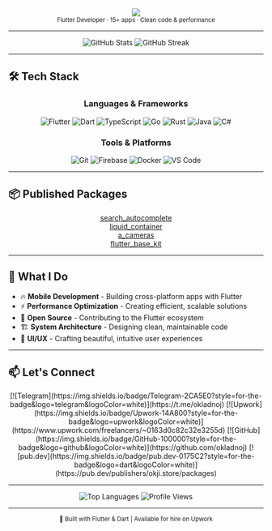 <div align="center">
  <img src="https://readme-typing-svg.vercel.app/?lines=Hi+there,+I'm+Dmytrij+👋;Flutter+Developer+%26+Open+Source+Contributor;Passionate+about+clean+code+%26+performance&center=true&width=500&height=50">
</div>

<div align="center"><sub>Flutter Developer · 15+ apps · Clean code & performance</sub></div>

---

<div align="center">
  <img src="https://github-readme-stats.vercel.app/api?username=okladnoj&show_icons=true&theme=radical&hide_border=true&bg_color=0D1117&title_color=BD5FFF&text_color=FFFFFF&icon_color=BD5FFF" alt="GitHub Stats" />
  
  <img src="https://github-readme-streak-stats.herokuapp.com/?user=okladnoj&theme=radical&hide_border=true&background=0D1117&stroke=BD5FFF&ring=BD5FFF&fire=BD5FFF&currStreakNum=FFFFFF&currStreakLabel=BD5FFF&sideNums=FFFFFF&sideLabels=BD5FFF&dates=BD5FFF" alt="GitHub Streak" />
</div>

---

## 🛠️ Tech Stack

<div align="center">
  
  ### **Languages & Frameworks**
  ![Flutter](https://img.shields.io/badge/Flutter-02569B?style=for-the-badge&logo=flutter&logoColor=white)
  ![Dart](https://img.shields.io/badge/Dart-0175C2?style=for-the-badge&logo=dart&logoColor=white)
  ![TypeScript](https://img.shields.io/badge/TypeScript-007ACC?style=for-the-badge&logo=typescript&logoColor=white)
  ![Go](https://img.shields.io/badge/Go-00ADD8?style=for-the-badge&logo=go&logoColor=white)
  ![Rust](https://img.shields.io/badge/Rust-000000?style=for-the-badge&logo=rust&logoColor=white)
  ![Java](https://img.shields.io/badge/Java-ED8B00?style=for-the-badge&logo=openjdk&logoColor=white)
  ![C#](https://img.shields.io/badge/C%23-239120?style=for-the-badge&logo=c-sharp&logoColor=white)
  
  ### **Tools & Platforms**
  ![Git](https://img.shields.io/badge/Git-F05032?style=for-the-badge&logo=git&logoColor=white)
  ![Firebase](https://img.shields.io/badge/Firebase-FFCA28?style=for-the-badge&logo=firebase&logoColor=black)
  ![Docker](https://img.shields.io/badge/Docker-2496ED?style=for-the-badge&logo=docker&logoColor=white)
  ![VS Code](https://img.shields.io/badge/VS_Code-007ACC?style=for-the-badge&logo=visual-studio-code&logoColor=white)
  
</div>

---

## 📦 Published Packages

<div align="center">
  <a href="https://pub.dev/packages/search_autocomplete">search_autocomplete</a><br/>
  <a href="https://pub.dev/packages/liquid_container">liquid_container</a><br/>
  <a href="https://pub.dev/packages/a_cameras">a_cameras</a><br/>
  <a href="https://pub.dev/packages/flutter_base_kit">flutter_base_kit</a>
</div>

---

## 🌟 What I Do

- 🔥 **Mobile Development** - Building cross-platform apps with Flutter
- ⚡ **Performance Optimization** - Creating efficient, scalable solutions
- 🚀 **Open Source** - Contributing to the Flutter ecosystem
- 🏗️ **System Architecture** - Designing clean, maintainable code
- 📱 **UI/UX** - Crafting beautiful, intuitive user experiences

---

## 📫 Let's Connect

<div align="center">
  [![Telegram](https://img.shields.io/badge/Telegram-2CA5E0?style=for-the-badge&logo=telegram&logoColor=white)](https://t.me/okladnoj) [![Upwork](https://img.shields.io/badge/Upwork-14A800?style=for-the-badge&logo=upwork&logoColor=white)](https://www.upwork.com/freelancers/~0163d0c82c32e3255d) [![GitHub](https://img.shields.io/badge/GitHub-100000?style=for-the-badge&logo=github&logoColor=white)](https://github.com/okladnoj) [![pub.dev](https://img.shields.io/badge/pub.dev-0175C2?style=for-the-badge&logo=dart&logoColor=white)](https://pub.dev/publishers/okji.store/packages)
</div>

---

<div align="center">
  <img src="https://github-readme-stats.vercel.app/api/top-langs/?username=okladnoj&layout=compact&theme=radical&hide_border=true&bg_color=0D1117&title_color=BD5FFF&text_color=FFFFFF" alt="Top Languages" />
  <img src="https://komarev.com/ghpvc/?username=okladnoj&color=BD5FFF&style=for-the-badge" alt="Profile Views" />
</div>

---

<div align="center">
  <sub>💜 Built with Flutter & Dart | Available for hire on Upwork</sub>
</div>
